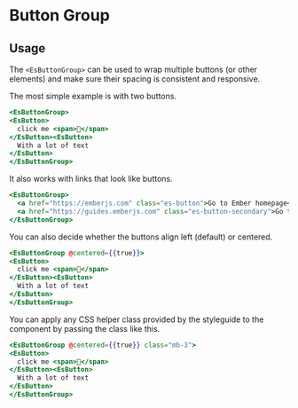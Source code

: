 # Button Group

## Usage
The `<EsButtonGroup>` can be used to wrap multiple buttons (or other elements) and make sure their spacing is consistent and responsive.

The most simple example is with two buttons.
```handlebars
<EsButtonGroup>
<EsButton>
  click me <span>🐹</span>
</EsButton><EsButton>
  With a lot of text
</EsButton>
</EsButtonGroup>
```

It also works with links that look like buttons.
```handlebars
<EsButtonGroup>
  <a href="https://emberjs.com" class="es-button">Go to Ember homepage</a>
  <a href="https://guides.emberjs.com" class="es-button-secondary">Go to the Guides</a>
</EsButtonGroup>
```

You can also decide whether the buttons align left (default) or centered.
```handlebars
<EsButtonGroup @centered={{true}}>
<EsButton>
  click me <span>🐹</span>
</EsButton><EsButton>
  With a lot of text
</EsButton>
</EsButtonGroup>
```

You can apply any CSS helper class provided by the styleguide to the component by passing the class like this.
```handlebars
<EsButtonGroup @centered={{true}} class="mb-3">
<EsButton>
  click me <span>🐹</span>
</EsButton><EsButton>
  With a lot of text
</EsButton>
</EsButtonGroup>
```
